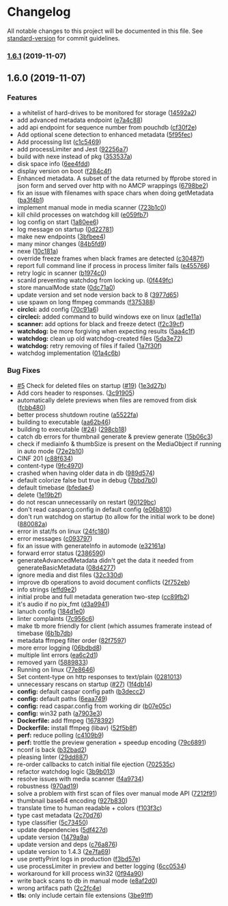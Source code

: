 # Changelog

All notable changes to this project will be documented in this file. See [standard-version](https://github.com/conventional-changelog/standard-version) for commit guidelines.

### [1.6.1](https://github.com/Julusian/media-scanner/compare/v1.6.0...v1.6.1) (2019-11-07)

## 1.6.0 (2019-11-07)


### Features

* a whitelist of hard-drives to be monitored for storage ([14592a2](https://github.com/Julusian/media-scanner/commit/14592a2b8400df891353076a154f0c4a0271a4f1))
* add advanced metadata endpoint ([e7a4c88](https://github.com/Julusian/media-scanner/commit/e7a4c88f4860213819958670a29f2e54db22fb21))
* add api endpoint for sequence number from pouchdb ([cf30f2e](https://github.com/Julusian/media-scanner/commit/cf30f2e0c1c42bfe171ca4f11321084992a8fd39))
* Add optional scene detection to enhanced metadata ([5f95fec](https://github.com/Julusian/media-scanner/commit/5f95fecdaf672d537433f3d6481b0d574a626af2))
* Add processing list ([c1c5469](https://github.com/Julusian/media-scanner/commit/c1c54698777d9946b68ab1f645571659a12c4247))
* add processLimiter and Jest ([92256a7](https://github.com/Julusian/media-scanner/commit/92256a77780de96cdd09bbeac23346b14443721d))
* build with nexe instead of pkg ([353537a](https://github.com/Julusian/media-scanner/commit/353537a50206cc623f3e0e7076d8ce632f3d65dd))
* disk space info ([6ee4fdd](https://github.com/Julusian/media-scanner/commit/6ee4fdd1bee111854271dee922fadc255846d446))
* display version on boot ([f284c4f](https://github.com/Julusian/media-scanner/commit/f284c4f27fa7e62e540fc42c8e9e41a4e1f6f91e))
* Enhanced metadata. A subset of the data returned by ffprobe stored in json form and served over http with no AMCP wrappings ([6798be2](https://github.com/Julusian/media-scanner/commit/6798be27f04aa9edb59b44f6c2d8c7345a69496e))
* fix an issue with filenames with space chars when doing getMetadata ([ba3f4b1](https://github.com/Julusian/media-scanner/commit/ba3f4b189961775cb001d1a07e11a14a0820e336))
* implement manual mode in media scanner ([723b1c0](https://github.com/Julusian/media-scanner/commit/723b1c0573698b7ac1b15dd4f01e8fbb12cd2a25))
* kill child processes on watchdog kill ([e059fb7](https://github.com/Julusian/media-scanner/commit/e059fb7a9aada37c8e81894543a98280d29dcb48))
* log config on start ([1a80ee6](https://github.com/Julusian/media-scanner/commit/1a80ee627ed1a9551d0be029d9edf7236067f356))
* log message on startup ([0d22781](https://github.com/Julusian/media-scanner/commit/0d227818a447c819371c5597699ad2ed9fa68593))
* make new endpoints ([3bfbee4](https://github.com/Julusian/media-scanner/commit/3bfbee4763635dc551b5ff3c1871e4623a5a962d))
* many minor changes ([84b5fd9](https://github.com/Julusian/media-scanner/commit/84b5fd9e6c7afdf9e12ffb56335418ff1df71e0b))
* nexe ([10c181a](https://github.com/Julusian/media-scanner/commit/10c181a4434cca5e5d7d239694b7e8ba1007dc3d))
* override freeze frames when black frames are detected ([c30487f](https://github.com/Julusian/media-scanner/commit/c30487fbeb309b0765b281679023b0eeec3e29ae))
* report full command line if process in process limiter fails ([e455766](https://github.com/Julusian/media-scanner/commit/e455766bf3c5e86a7204fe8e29ec6483f2ab139a))
* retry logic in scanner ([b1974c0](https://github.com/Julusian/media-scanner/commit/b1974c0cfedcc954ba57bd5f3f11cb6b47758661))
* scanId preventing watchdog from locking up. ([0f449fc](https://github.com/Julusian/media-scanner/commit/0f449fce0c9df9a570ed5a399d65fb411a5f94c7))
* store manualMode state ([0dc71a0](https://github.com/Julusian/media-scanner/commit/0dc71a0d31d89525143a2034b98176a0e9dbbac8))
* update version and set node version back to 8 ([3977d65](https://github.com/Julusian/media-scanner/commit/3977d65ecd5021ee5865e34f7a771eb28f1479d6))
* use spawn on long ffmpeg commands ([f375388](https://github.com/Julusian/media-scanner/commit/f375388b2a0ae67a67bd577e66c8da7c9d1a67c6))
* **circlci:** add config ([70c91a6](https://github.com/Julusian/media-scanner/commit/70c91a6e935b48b83b13c12065c34d9fcd60ab72))
* **circleci:** added command to build windows exe on linux ([ad1e11a](https://github.com/Julusian/media-scanner/commit/ad1e11afde9f0576c498b6d0a86979b1a4839166))
* **scanner:** add options for black and freeze detect ([f2c39cf](https://github.com/Julusian/media-scanner/commit/f2c39cfabb8bf7fee4b5c2bf58fee271b9872a1d))
* **watchdog:** be more forgiving when expecting results ([5aa4c1f](https://github.com/Julusian/media-scanner/commit/5aa4c1f83b44927d771a266f103050e1db665e59))
* **watchdog:** clean up old watchdog-created files ([5da3e72](https://github.com/Julusian/media-scanner/commit/5da3e727330b8e5a56cdf7d0ea38e12cfd23b3fa))
* **watchdog:** retry removing of files if failed ([1a7f30f](https://github.com/Julusian/media-scanner/commit/1a7f30fba1dea42f0c9f261370f941b00813521b))
* watchdog implementation ([01a4c6b](https://github.com/Julusian/media-scanner/commit/01a4c6b755ac2e0770642c867250b6fd3e7f22ff))


### Bug Fixes

* [#5](https://github.com/Julusian/media-scanner/issues/5) Check for deleted files on startup ([#19](https://github.com/Julusian/media-scanner/issues/19)) ([1e3d27b](https://github.com/Julusian/media-scanner/commit/1e3d27bd287675904b49a137a1e78bbe29ea3cea))
* Add cors header to responses. ([3c91905](https://github.com/Julusian/media-scanner/commit/3c91905fceec0897a7ee2c796ee395136342ac81))
* automatically delete previews when files are removed from disk ([fcbb480](https://github.com/Julusian/media-scanner/commit/fcbb480c6f2a3965bc82b8d5b827696f8306089c))
* better process shutdown routine ([a5522fa](https://github.com/Julusian/media-scanner/commit/a5522fa76a8e19a52946df210ca511e617743878))
* building to executable ([aa62b46](https://github.com/Julusian/media-scanner/commit/aa62b462d9e8bfdf4ed9814bad75efe65834a100))
* building to executable ([#24](https://github.com/Julusian/media-scanner/issues/24)) ([298cb18](https://github.com/Julusian/media-scanner/commit/298cb183415ce0c22c35ecb5322dda83b1591683))
* catch db errors for thumbnail generate & preview generate ([15b06c3](https://github.com/Julusian/media-scanner/commit/15b06c3285fdf207fbeccc823b1fc3aca9dcef6f))
* check if mediainfo & thumbSize is present on the MediaObject if running in auto mode ([72e2b10](https://github.com/Julusian/media-scanner/commit/72e2b10a26c35948abe2daf93b3778d477e9ca00))
* CINF 201 ([c88f634](https://github.com/Julusian/media-scanner/commit/c88f634495f3e27ada2fab4a674332c4c60b0618))
* content-type ([9fc4970](https://github.com/Julusian/media-scanner/commit/9fc4970a9498bff55b1c94a6bc7dc26e7f13621e))
* crashed when having older data in db ([989d574](https://github.com/Julusian/media-scanner/commit/989d5743069dde1db0d47438278012a237e57c24))
* default colorize false but true in debug ([7bbd7b0](https://github.com/Julusian/media-scanner/commit/7bbd7b0312bd8f3de4917bad3ce399694b73a6fc))
* default timebase ([bfedae4](https://github.com/Julusian/media-scanner/commit/bfedae42c0d8cf0452d8a21fa5f6d3e83cc82c84))
* delete ([1e19b2f](https://github.com/Julusian/media-scanner/commit/1e19b2f744ab93dd4116d14382ef4f8da89ab972))
* do not rescan unnecessarily on restart ([90129bc](https://github.com/Julusian/media-scanner/commit/90129bc28d2512040ab8748b13207c700b35b248))
* don't read casparcg.config in default config ([e06b810](https://github.com/Julusian/media-scanner/commit/e06b8101b1e0dfe00ff931482c89e1fad65f2ffe))
* don't run watchdog on startup (to allow for the initial work to be done) ([880082a](https://github.com/Julusian/media-scanner/commit/880082aa621f18a0b69caab7db24f53bc0a74542))
* error in stat/fs on linux ([24fc180](https://github.com/Julusian/media-scanner/commit/24fc180e242897d0a6b7cb7e5a7da7e2bf110581))
* error messages ([c093797](https://github.com/Julusian/media-scanner/commit/c09379723ccd59f18318b5f12bf10b01ba518d24))
* fix an issue with generateInfo in automode ([e32161a](https://github.com/Julusian/media-scanner/commit/e32161ab7f95b334cfff5c3662e1371609905be9))
* forward error status ([2386590](https://github.com/Julusian/media-scanner/commit/23865903c849099870b89476cd19e0657d01a52d))
* generateAdvancedMetadata didn't get the data it needed from generateBasicMetadata ([08d4277](https://github.com/Julusian/media-scanner/commit/08d42775dcb8eedc81b09f55d71bec37620d088a))
* ignore media and dist files ([32c330d](https://github.com/Julusian/media-scanner/commit/32c330df3953e896419ccad7155820ba3b41aaee))
* improve db operations to avoid document conflicts ([2f752eb](https://github.com/Julusian/media-scanner/commit/2f752eb8e2c2701dfbe777186b42abe847e80499))
* info strings ([effd9e2](https://github.com/Julusian/media-scanner/commit/effd9e2bf4d5021e6e9f398a770adac519f071a9))
* initial probe and full metadata generation two-step ([cc89fb2](https://github.com/Julusian/media-scanner/commit/cc89fb23914f1a5cfd42669b5dc039d00919752c))
* it's audio if no pix_fmt ([d3a9941](https://github.com/Julusian/media-scanner/commit/d3a99411c0bf5912f179543c4158ee90721a998a))
* lanuch config ([184d1e0](https://github.com/Julusian/media-scanner/commit/184d1e028b43a720ab9293dd444ca4383eb4627a))
* linter complaints ([7c956c6](https://github.com/Julusian/media-scanner/commit/7c956c68856058681e9665df6c045bac4ec71205))
* make tb more friendly for client (which assumes framerate instead of timebase ([6b1b7db](https://github.com/Julusian/media-scanner/commit/6b1b7dbc46fc8d23cdd795350f2ae2c571745e4a))
* metadata ffmpeg filter order ([82f7597](https://github.com/Julusian/media-scanner/commit/82f7597ba460984894d9b69c54cfbfbf4a57ec22))
* more error logging ([06bdbd8](https://github.com/Julusian/media-scanner/commit/06bdbd8ac58095b92112dc8653cc711f72df3974))
* multiple lint errors ([ea6c2d1](https://github.com/Julusian/media-scanner/commit/ea6c2d10dc1cd6e0fbc98fa2fa8b5b839154a300))
* removed yarn ([5889833](https://github.com/Julusian/media-scanner/commit/588983315abe6285705a789640c8f5571c7c5b2c))
* Running on linux ([77e8646](https://github.com/Julusian/media-scanner/commit/77e864637d113147f1a60d3477ebcfab57d948b6))
* Set content-type on http responses to text/plain ([0281013](https://github.com/Julusian/media-scanner/commit/02810136cd2f10293ed4a6509dba14ccd1ec4d0b))
* unnecessary rescans on startup ([#27](https://github.com/Julusian/media-scanner/issues/27)) ([1f4db14](https://github.com/Julusian/media-scanner/commit/1f4db14ba7089359552af240045d37669fd0a833))
* **config:** default caspar config path ([b3decc2](https://github.com/Julusian/media-scanner/commit/b3decc29f3ca30f6b6965a98ae201695d5d8106d))
* **config:** default paths ([6eaa749](https://github.com/Julusian/media-scanner/commit/6eaa749eb5a1f49c0b399f0c4b81ca229c874d53))
* **config:** read caspar.config from working dir ([b07e05c](https://github.com/Julusian/media-scanner/commit/b07e05c1a923a412a1a46442175d4454e7f7c4be))
* **config:** win32 path ([a7903e3](https://github.com/Julusian/media-scanner/commit/a7903e3d86d61a7e4048c9b68a49597302892f86))
* **Dockerfile:** add ffmpeg ([1678392](https://github.com/Julusian/media-scanner/commit/16783928985dd3559bda6a14ab9c300b0787e2a8))
* **Dockerfile:** install ffmpeg (libav) ([52f5b8f](https://github.com/Julusian/media-scanner/commit/52f5b8fa972b7e601d3627c425be143b6eafb6bd))
* **perf:** reduce polling ([c4109b9](https://github.com/Julusian/media-scanner/commit/c4109b94f7f80303b251b00958965d13e4652520))
* **perf:** trottle the preview generation + speedup encoding ([79c6891](https://github.com/Julusian/media-scanner/commit/79c689194589ed90ee374448d3a40163ac534cb3))
* nconf is back ([b32bad2](https://github.com/Julusian/media-scanner/commit/b32bad2aef5c66524c3e3a3e0b381d91ebe3214d))
* pleasing linter ([29dd887](https://github.com/Julusian/media-scanner/commit/29dd887476b51cd90bd6b6de7f891f6c059f473b))
* re-order callbacks to catch initial file ejection ([702535c](https://github.com/Julusian/media-scanner/commit/702535c4911d1e7542eec8aa6a2e5e4b3219aaed))
* refactor watchdog logic ([3b9b013](https://github.com/Julusian/media-scanner/commit/3b9b0139fbe91158ae2b245622e731bef82f3b04))
* resolve issues with media scanner ([f4a9734](https://github.com/Julusian/media-scanner/commit/f4a9734200b10f908f0d41e21e769538b3035e83))
* robustness ([970ad19](https://github.com/Julusian/media-scanner/commit/970ad19893dfd27793e59e94b5de121c207bb09f))
* solve a problem with first scan of files over manual mode API ([7212f91](https://github.com/Julusian/media-scanner/commit/7212f91afc56c8dcc207b5ccb1bc4b80e22fe8ab))
* thumbnail base64 encoding ([927b830](https://github.com/Julusian/media-scanner/commit/927b830e60928101610fe671528d3e88b9302c39))
* translate time to human readable + colors ([f103f3c](https://github.com/Julusian/media-scanner/commit/f103f3ccd037b83826811ad84329ffdc550d3d6c))
* type cast metadata ([2c70d76](https://github.com/Julusian/media-scanner/commit/2c70d76d722623a828bbc3c51c9109c627b2e949))
* type classifier ([5c73450](https://github.com/Julusian/media-scanner/commit/5c734503695b1922b79c2658a91d436baad076da))
* update dependencies ([5df427d](https://github.com/Julusian/media-scanner/commit/5df427da16818d42158c9aa853390b9e1af24565))
* update version ([1479a9a](https://github.com/Julusian/media-scanner/commit/1479a9a5defe4251ead5834ffdaca13d8c13c6a9))
* update version and deps ([c76a876](https://github.com/Julusian/media-scanner/commit/c76a87602fa496a43bfedc292674fa0895c6d5c6))
* update version to 1.4.3 ([2e7fa69](https://github.com/Julusian/media-scanner/commit/2e7fa6987ba540d979a4b9c53649c99233ef364c))
* use prettyPrint logs in production ([f3bd57e](https://github.com/Julusian/media-scanner/commit/f3bd57edd8793b71d265a178d1f4f86c24415265))
* use processLimiter in preview and better logging ([6cc0534](https://github.com/Julusian/media-scanner/commit/6cc05343b8bdfffca57c04ea85d0a93f947f4c72))
* workaround for kill process win32 ([0f94a90](https://github.com/Julusian/media-scanner/commit/0f94a908f4b0117305788201ed2636ef260b1bf1))
* write back scans to db in manual mode ([e8af2d0](https://github.com/Julusian/media-scanner/commit/e8af2d0d9393cabde2a6731ff5294dffb830a2c0))
* wrong artifacs path ([2c2fc4e](https://github.com/Julusian/media-scanner/commit/2c2fc4e21d449b338d01dda542f400b2e3f711c5))
* **tls:** only include certain file extensions ([3be91ff](https://github.com/Julusian/media-scanner/commit/3be91ffb89983846dea9c5873f2ae1bc3c5cb184))
